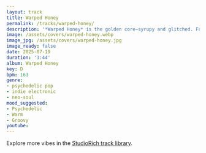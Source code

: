 ```yaml
---
layout: track
title: Warped Honey
permalink: /tracks/warped-honey/
description: '*Warped Honey* is the golden core—syrupy and glitched. Fuzzed bass and washed-out harmony meet jungle swing and chorus-laden shimmer. Saturated yet present, this is the EP’s sweet, surreal centerpiece.'
image: /assets/covers/warped-honey.webp
image_jpg: /assets/covers/warped-honey.jpg
image_ready: false
date: 2025-07-19
duration: '3:44'
album: Warped Honey
key: D
bpm: 163
genre:
- psychedelic pop
- indie electronic
- neo-soul
mood_suggested:
- Psychedelic
- Warm
- Groovy
youtube:
---
```


Explore more vibes in the [StudioRich track library](/tracks/).
